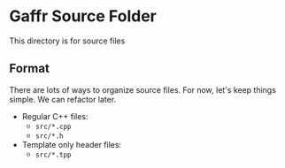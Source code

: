 # Gaffr Source Folder

This directory is for source files

## Format

There are lots of ways to organize source files. For now, let's keep things simple. We can refactor later.

- Regular C++ files:
    - `src/*.cpp`
    - `src/*.h`
- Template only header files:
    - `src/*.tpp`
